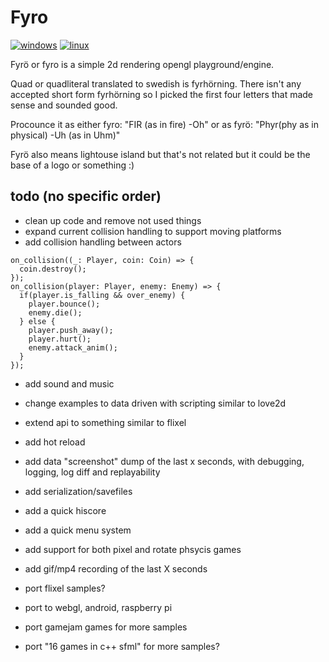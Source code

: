 # Fyro

[![windows](https://github.com/madeso/fyro/actions/workflows/windows.yml/badge.svg)](https://github.com/madeso/fyro/actions/workflows/windows.yml)
[![linux](https://github.com/madeso/fyro/actions/workflows/linux.yml/badge.svg)](https://github.com/madeso/fyro/actions/workflows/linux.yml)

Fyrö or fyro is a simple 2d rendering opengl playground/engine.

Quad or quadliteral translated to swedish is fyrhörning. There isn't any accepted short form fyrhörning so I picked the first four letters that made sense and sounded good.

Procounce it as either fyro: "FIR (as in fire) -Oh" or as fyrö: "Phyr(phy as in physical) -Uh (as in Uhm)"

Fyrö also means lightouse island but that's not related but it could be the base of a logo or something :)

## todo (no specific order)

-   clean up code and remove not used things
-   expand current collision handling to support moving platforms
-   add collision handling between actors

```lox
on_collision((_: Player, coin: Coin) => {
  coin.destroy();
});
on_collision(player: Player, enemy: Enemy) => {
  if(player.is_falling && over_enemy) {
    player.bounce();
    enemy.die();
  } else {
    player.push_away();
    player.hurt();
    enemy.attack_anim();
  }
});
```

-   add sound and music
-   change examples to data driven with scripting similar to love2d
-   extend api to something similar to flixel
-   add hot reload
-   add data "screenshot" dump of the last x seconds, with debugging, logging, log diff and replayability
-   add serialization/savefiles
-   add a quick hiscore
-   add a quick menu system
-   add support for both pixel and rotate phsycis games
-   add gif/mp4 recording of the last X seconds

-   port flixel samples?
-   port to webgl, android, raspberry pi
-   port gamejam games for more samples
-   port "16 games in c++ sfml" for more samples?
